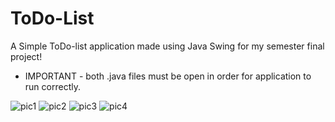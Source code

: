 # ToDo-List
A Simple ToDo-list application made using Java Swing for my semester final project!

- IMPORTANT -
both .java files must be open in order for application to run correctly.

![pic1](https://user-images.githubusercontent.com/62212206/209599825-088dbe7f-6d8e-4706-b219-39f9ba93a8c1.png)
![pic2](https://user-images.githubusercontent.com/62212206/209599829-20ce483d-de88-48e0-94d5-a13e58f88667.png)
![pic3](https://user-images.githubusercontent.com/62212206/209599836-517d2355-5d3e-4fec-b59e-190a95c060e0.png)
![pic4](https://user-images.githubusercontent.com/62212206/209599838-615558fc-0579-43ab-ace8-d7c28e041232.png)
